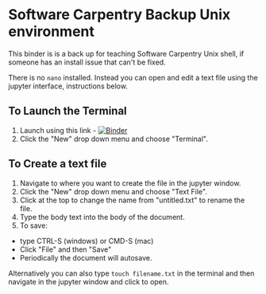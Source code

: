 # Software Carpentry Backup Unix environment

This binder is is a back up for teaching Software Carpentry Unix shell,
if someone has an install issue that can't be fixed.

There is no `nano` installed.  Instead you can open and edit a text file using the jupyter interface, instructions below.

## To Launch the Terminal

1. Launch using this link - [![Binder](http://mybinder.org/badge_logo.svg)](https://mybinder.org/v2/gh/UW-Madison-DataScience/swc-unix-backup/master)
2. Click the "New" drop down menu and choose "Terminal".


## To Create a text file
1. Navigate to where you want to create the file in the jupyter window.
2. Click the "New" drop down menu and choose "Text File".
3. Click at the top to change the name from "untitled.txt" to rename the file.
4. Type the body text into the body of the document.
5. To save: 
  - type CTRL-S (windows) or CMD-S (mac) 
  - Click "File" and then "Save"
  - Periodically the document will autosave.
  
Alternatively you can also type `touch filename.txt` in the terminal and then navigate in the jupyter window and click to open.

